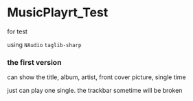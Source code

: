 # MusicPlayrt_Test
for test

using `NAudio` `taglib-sharp`


### the first version

can show the title, album, artist, front cover picture, single time

just can play one single. the trackbar sometime will be broken

